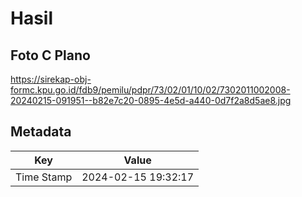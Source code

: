 # Hasil

## Foto C Plano

https://sirekap-obj-formc.kpu.go.id/fdb9/pemilu/pdpr/73/02/01/10/02/7302011002008-20240215-091951--b82e7c20-0895-4e5d-a440-0d7f2a8d5ae8.jpg


## Metadata

| Key        | Value               |
| ---------- | ------------------- |
| Time Stamp | 2024-02-15 19:32:17 |



